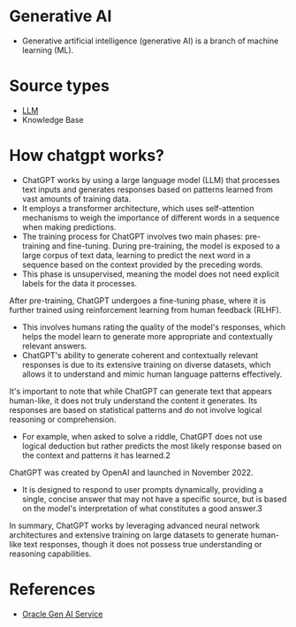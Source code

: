 # Generative AI 
- Generative artificial intelligence (generative AI) is a branch of machine learning (ML).

# Source types
- [LLM](../FoundationalModels/LLM.md)
- Knowledge Base

# How chatgpt works?

- ChatGPT works by using a large language model (LLM) that processes text inputs and generates responses based on patterns learned from vast amounts of training data. 
- It employs a transformer architecture, which uses self-attention mechanisms to weigh the importance of different words in a sequence when making predictions.
- The training process for ChatGPT involves two main phases: pre-training and fine-tuning. During pre-training, the model is exposed to a large corpus of text data, learning to predict the next word in a sequence based on the context provided by the preceding words. 
- This phase is unsupervised, meaning the model does not need explicit labels for the data it processes.

After pre-training, ChatGPT undergoes a fine-tuning phase, where it is further trained using reinforcement learning from human feedback (RLHF).
- This involves humans rating the quality of the model's responses, which helps the model learn to generate more appropriate and contextually relevant answers.
- ChatGPT's ability to generate coherent and contextually relevant responses is due to its extensive training on diverse datasets, which allows it to understand and mimic human language patterns effectively.

It's important to note that while ChatGPT can generate text that appears human-like, it does not truly understand the content it generates. Its responses are based on statistical patterns and do not involve logical reasoning or comprehension.
- For example, when asked to solve a riddle, ChatGPT does not use logical deduction but rather predicts the most likely response based on the context and patterns it has learned.2

ChatGPT was created by OpenAI and launched in November 2022. 
- It is designed to respond to user prompts dynamically, providing a single, concise answer that may not have a specific source, but is based on the model's interpretation of what constitutes a good answer.3

In summary, ChatGPT works by leveraging advanced neural network architectures and extensive training on large datasets to generate human-like text responses, though it does not possess true understanding or reasoning capabilities.

# References
- [Oracle Gen AI Service](https://www.oracle.com/artificial-intelligence/generative-ai/generative-ai-service/)